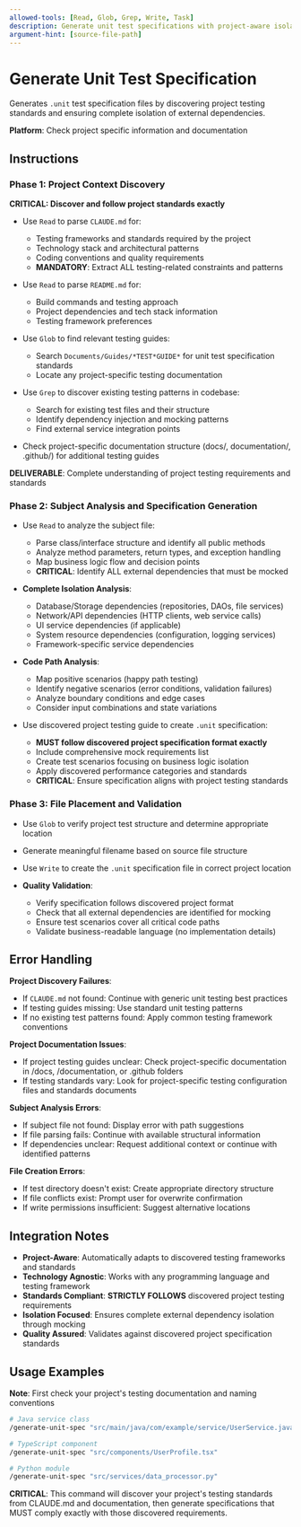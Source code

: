 ```yaml
---
allowed-tools: [Read, Glob, Grep, Write, Task]
description: Generate unit test specifications with project-aware isolation analysis
argument-hint: [source-file-path]
---
```


# Generate Unit Test Specification

Generates `.unit` test specification files by discovering project testing standards and ensuring complete isolation of external dependencies.

**Platform**: Check project specific information and documentation

## Instructions

### Phase 1: Project Context Discovery

**CRITICAL: Discover and follow project standards exactly**

- Use `Read` to parse `CLAUDE.md` for:
  - Testing frameworks and standards required by the project
  - Technology stack and architectural patterns
  - Coding conventions and quality requirements
  - **MANDATORY**: Extract ALL testing-related constraints and patterns

- Use `Read` to parse `README.md` for:
  - Build commands and testing approach
  - Project dependencies and tech stack information
  - Testing framework preferences

- Use `Glob` to find relevant testing guides:
  - Search `Documents/Guides/*TEST*GUIDE*` for unit test specification standards
  - Locate any project-specific testing documentation

- Use `Grep` to discover existing testing patterns in codebase:
  - Search for existing test files and their structure
  - Identify dependency injection and mocking patterns
  - Find external service integration points

- Check project-specific documentation structure (docs/, documentation/, .github/) for additional testing guides

**DELIVERABLE**: Complete understanding of project testing requirements and standards

### Phase 2: Subject Analysis and Specification Generation

- Use `Read` to analyze the subject file:
  - Parse class/interface structure and identify all public methods
  - Analyze method parameters, return types, and exception handling
  - Map business logic flow and decision points
  - **CRITICAL**: Identify ALL external dependencies that must be mocked

- **Complete Isolation Analysis**:
  - Database/Storage dependencies (repositories, DAOs, file services)
  - Network/API dependencies (HTTP clients, web service calls)
  - UI service dependencies (if applicable)
  - System resource dependencies (configuration, logging services)
  - Framework-specific service dependencies

- **Code Path Analysis**:
  - Map positive scenarios (happy path testing)
  - Identify negative scenarios (error conditions, validation failures)
  - Analyze boundary conditions and edge cases
  - Consider input combinations and state variations

- Use discovered project testing guide to create `.unit` specification:
  - **MUST follow discovered project specification format exactly**
  - Include comprehensive mock requirements list
  - Create test scenarios focusing on business logic isolation
  - Apply discovered performance categories and standards
  - **CRITICAL**: Ensure specification aligns with project testing standards

### Phase 3: File Placement and Validation

- Use `Glob` to verify project test structure and determine appropriate location
- Generate meaningful filename based on source file structure
- Use `Write` to create the `.unit` specification file in correct project location

- **Quality Validation**:
  - Verify specification follows discovered project format
  - Check that all external dependencies are identified for mocking
  - Ensure test scenarios cover all critical code paths
  - Validate business-readable language (no implementation details)

## Error Handling

**Project Discovery Failures**:
- If `CLAUDE.md` not found: Continue with generic unit testing best practices
- If testing guides missing: Use standard unit testing patterns
- If no existing test patterns found: Apply common testing framework conventions

**Project Documentation Issues**:
- If project testing guides unclear: Check project-specific documentation in /docs, /documentation, or .github folders
- If testing standards vary: Look for project-specific testing configuration files and standards documents

**Subject Analysis Errors**:
- If subject file not found: Display error with path suggestions
- If file parsing fails: Continue with available structural information
- If dependencies unclear: Request additional context or continue with identified patterns

**File Creation Errors**:
- If test directory doesn't exist: Create appropriate directory structure
- If file conflicts exist: Prompt user for overwrite confirmation
- If write permissions insufficient: Suggest alternative locations

## Integration Notes

- **Project-Aware**: Automatically adapts to discovered testing frameworks and standards
- **Technology Agnostic**: Works with any programming language and testing framework
- **Standards Compliant**: **STRICTLY FOLLOWS** discovered project testing requirements
- **Isolation Focused**: Ensures complete external dependency isolation through mocking
- **Quality Assured**: Validates against discovered project specification standards

## Usage Examples

**Note**: First check your project's testing documentation and naming conventions

```bash
# Java service class
/generate-unit-spec "src/main/java/com/example/service/UserService.java"

# TypeScript component  
/generate-unit-spec "src/components/UserProfile.tsx"

# Python module
/generate-unit-spec "src/services/data_processor.py"
```

**CRITICAL**: This command will discover your project's testing standards from CLAUDE.md and documentation, then generate specifications that MUST comply exactly with those discovered requirements.
